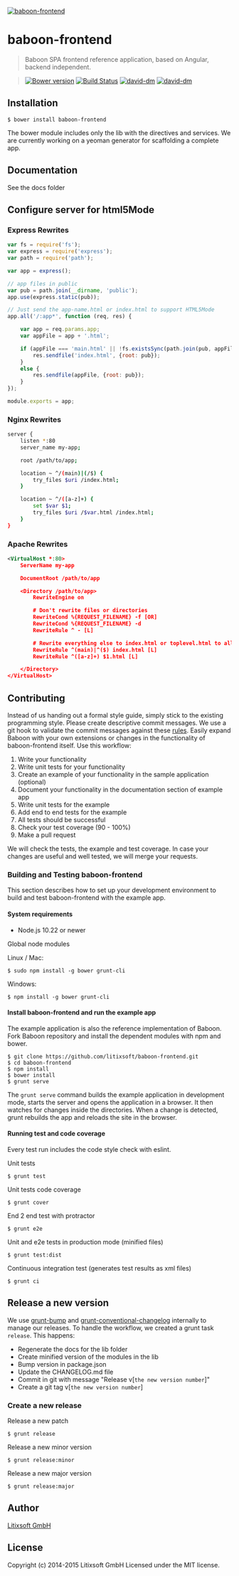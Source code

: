 [![baboon-frontend](app/assets/images/logo.png)](http://baboon.litixsoft.de/products-baboon)

# baboon-frontend
> Baboon SPA frontend reference application, based on Angular, backend independent.

> [![Bower version](https://badge.fury.io/bo/baboon-frontend.svg)](http://badge.fury.io/bo/baboon-frontend)
[![Build Status](https://secure.travis-ci.org/litixsoft/baboon-frontend.svg?branch=master)](https://travis-ci.org/litixsoft/baboon-frontend)
[![david-dm](https://david-dm.org/litixsoft/baboon-frontend.svg?theme=shields.io)](https://david-dm.org/litixsoft/baboon-frontend/)
[![david-dm](https://david-dm.org/litixsoft/baboon-frontend/dev-status.svg?theme=shields.io)](https://david-dm.org/litixsoft/baboon-frontend#info=devDependencies&view=table)

## Installation

    $ bower install baboon-frontend
    
The bower module includes only the lib with the directives and services. We are currently working on a yeoman generator for scaffolding a complete app.
    
## Documentation

See the docs folder

## Configure server for html5Mode

### Express Rewrites
```javascript
var fs = require('fs');
var express = require('express');
var path = require('path');

var app = express();

// app files in public
var pub = path.join(__dirname, 'public');
app.use(express.static(pub));

// Just send the app-name.html or index.html to support HTML5Mode
app.all('/:app*', function (req, res) {

    var app = req.params.app;
    var appFile = app + '.html';

    if (appFile === 'main.html' || !fs.existsSync(path.join(pub, appFile ))) {
        res.sendfile('index.html', {root: pub});
    }
    else {
        res.sendfile(appFile, {root: pub});
    }
});

module.exports = app;
```

### Nginx Rewrites

```bash
server {
	listen *:80
	server_name my-app;

    root /path/to/app;

    location ~ ^/(main)|(/$) {
        try_files $uri /index.html;
    }

	location ~ ^/([a-z]+) {
    	set $var $1;
        try_files $uri /$var.html /index.html;
    }
}
```
### Apache Rewrites

```xml
<VirtualHost *:80>
    ServerName my-app

    DocumentRoot /path/to/app

    <Directory /path/to/app>
        RewriteEngine on

        # Don't rewrite files or directories
        RewriteCond %{REQUEST_FILENAME} -f [OR]
        RewriteCond %{REQUEST_FILENAME} -d
        RewriteRule ^ - [L]

        # Rewrite everything else to index.html or toplevel.html to allow html5 state links
        RewriteRule ^(main)|^($) index.html [L]
        RewriteRule ^([a-z]+) $1.html [L]

    </Directory>
</VirtualHost>
```

## Contributing
Instead of us handing out a formal style guide, simply stick to the existing programming style. Please create descriptive commit messages.
We use a git hook to validate the commit messages against these [rules](https://docs.google.com/document/d/1QrDFcIiPjSLDn3EL15IJygNPiHORgU1_OOAqWjiDU5Y/edit#heading=h.uyo6cb12dt6w).
Easily expand Baboon with your own extensions or changes in the functionality of baboon-frontend itself. Use this workflow:

1. Write your functionality
2. Write unit tests for your functionality
3. Create an example of your functionality in the sample application (optional)
4. Document your functionality in the documentation section of example app
5. Write unit tests for the example
6. Add end to end tests for the example
7. All tests should be successful
8. Check your test coverage (90 - 100%)
9. Make a pull request

We will check the tests, the example and test coverage. In case your changes are useful and well tested, we will merge your requests.

### Building and Testing baboon-frontend
This section describes how to set up your development environment to build and test baboon-frontend with the example app.

#### System requirements

* Node.js 10.22 or newer

Global node modules

Linux / Mac:

    $ sudo npm install -g bower grunt-cli

Windows:

    $ npm install -g bower grunt-cli
    
#### Install baboon-frontend and run the example app
The example application is also the reference implementation of Baboon.
Fork Baboon repository and install the dependent modules with npm and bower.

    $ git clone https://github.com/litixsoft/baboon-frontend.git
    $ cd baboon-frontend
    $ npm install
    $ bower install
    $ grunt serve

The `grunt serve` command builds the example application in development mode, starts the server and opens the application in a browser.
It then watches for changes inside the directories. When a change is detected, grunt rebuilds the app and reloads the site in the browser.

#### Running test and code coverage
Every test run includes the code style check with eslint.

Unit tests

    $ grunt test
    
Unit tests code coverage

    $ grunt cover
    
End 2 end test with protractor

    $ grunt e2e
    
Unit and e2e tests in production mode (minified files)

    $ grunt test:dist
    
Continuous integration test (generates test results as xml files)

    $ grunt ci
    
## Release a new version
We use [grunt-bump](https://github.com/vojtajina/grunt-bump) and [grunt-conventional-changelog](https://github.com/btford/grunt-conventional-changelog) internally to manage our releases.
To handle the workflow, we created a grunt task `release`. This happens:

* Regenerate the docs for the lib folder
* Create minified version of the modules in the lib
* Bump version in package.json
* Update the CHANGELOG.md file
* Commit in git with message "Release v[`the new version number`]"
* Create a git tag v[`the new version number`]

### Create a new release
Release a new patch

    $ grunt release

Release a new minor version

    $ grunt release:minor

Release a new major version

    $ grunt release:major

## Author
[Litixsoft GmbH](http://www.litixsoft.de)

## License
Copyright (c) 2014-2015 Litixsoft GmbH Licensed under the MIT license.

